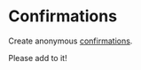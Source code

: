 # Confirmations

Create anonymous [confirmations](https://github.com/brave/brave-browser/wiki/Security-and-privacy-model-for-ad-confirmations).

Please add to it!
